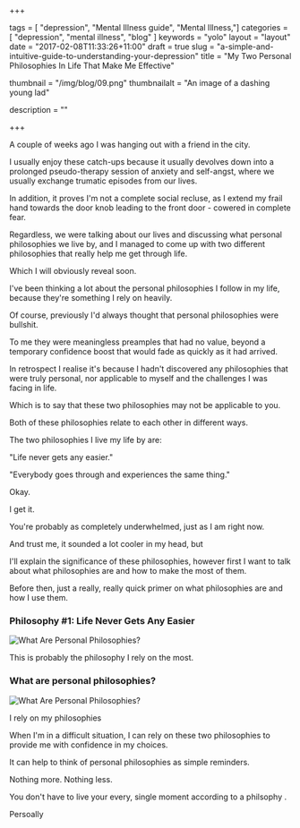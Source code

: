 +++

tags = [ "depression", "Mental Illness guide", "Mental Illness,"]
categories = [ "depression", "mental illness", "blog" ]
keywords = "yolo" 
layout = "layout"
date = "2017-02-08T11:33:26+11:00"
draft = true
slug = "a-simple-and-intuitive-guide-to-understanding-your-depression"
title = "My Two Personal Philosophies In Life That Make Me Effective"

thumbnail = "/img/blog/09.png"
thumbnailalt = "An image of a dashing young lad"

description = ""


+++

<!--
The Two Philosophies In Life That Make Me Less Retarded

My Two Personal Philosophies In Life That Make Me Effective
The Two Personally Philosophies I Live By
The Two Main Philosophies In My Life That Make Me Effective
The Only Two Philosophies I Live By
-->

A couple of weeks ago I was hanging out with a friend in the city.

I usually enjoy these catch-ups because it usually devolves down into a prolonged pseudo-therapy session of anxiety and self-angst, where we usually exchange trumatic episodes from our lives.

In addition, it proves I'm not a complete social recluse, as I extend my frail hand towards the door knob leading to the front door - cowered in complete fear.

Regardless, we were talking about our lives and discussing what personal philosophies we live by, and I managed to come up with two different philosophies that really help me get through life.

Which I will obviously reveal soon. 

I've been thinking a lot about the personal philosophies I follow in my life, because they're something I rely on heavily.

Of course, previously I'd always thought that personal philosophies were bullshit. 

To me they were meaningless preamples that had no value, beyond a temporary confidence boost that would fade as quickly as it had arrived. 

In retrospect I realise it's because I hadn't discovered any philosophies that were truly personal, nor applicable to myself and the challenges I was facing in life.

Which is to say that these two philosophies may not be applicable to you. 

Both of these philosophies relate to each other in different ways. 

The two philosophies I live my life by are:

"Life never gets any easier." 

"Everybody goes through and experiences the same thing."

Okay. 

I get it.

You're probably as completely underwhelmed, just as I am right now. 

And trust me, it sounded a lot cooler in my head, but 

I'll explain the significance of these philosophies, however first I want to talk about what philosophies are and how to make the most of them. 

Before then, just a really, really quick primer on what philosophies are and how I use them.





### Philosophy #1: Life Never Gets Any Easier

![What Are Personal Philosophies?](/img/blog/07-01.png)

This is probably the philosophy I rely on the most. 








### What are personal philosophies? 

![What Are Personal Philosophies?](/img/blog/07-01.png)

I rely on my philosophies 


When I'm in a difficult situation, I can rely on these two philosophies to provide me with confidence in my choices. 


It can help to think of personal philosophies as simple reminders. 

Nothing more. Nothing less. 

You don't have to live your every, single moment according to a philsophy .

Persoally 










